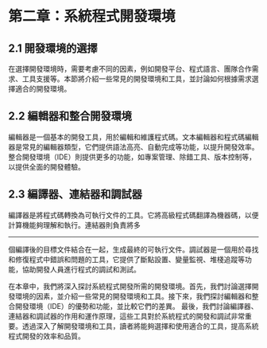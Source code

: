 # 第二章：系統程式開發環境

## 2.1 開發環境的選擇
在選擇開發環境時，需要考慮不同的因素，例如開發平台、程式語言、團隊合作需求、工具支援等。本節將介紹一些常見的開發環境和工具，並討論如何根據需求選擇適合的開發環境。

## 2.2 編輯器和整合開發環境
編輯器是一個基本的開發工具，用於編輯和維護程式碼。文本編輯器和程式碼編輯器是常見的編輯器類型，它們提供語法高亮、自動完成等功能，以提升開發效率。整合開發環境（IDE）則提供更多的功能，如專案管理、除錯工具、版本控制等，以提供全面的開發體驗。

## 2.3 編譯器、連結器和調試器
編譯器是將程式碼轉換為可執行文件的工具。它將高級程式碼翻譯為機器碼，以便計算機能夠理解和執行。連結器則負責將多

-----

個編譯後的目標文件結合在一起，生成最終的可執行文件。調試器是一個用於尋找和修復程式中錯誤和問題的工具，它提供了斷點設置、變量監視、堆棧追蹤等功能，協助開發人員進行程式的調試和測試。

在本章中，我們將深入探討系統程式開發所需的開發環境。首先，我們討論選擇開發環境的因素，並介紹一些常見的開發環境和工具。接下來，我們探討編輯器和整合開發環境（IDE）的優勢和功能，並比較它們的差異。
最後，我們討論編譯器、連結器和調試器的作用和運作原理，這些工具對於系統程式的開發和調試非常重要。透過深入了解開發環境和工具，讀者將能夠選擇和使用適合的工具，提高系統程式開發的效率和品質。
